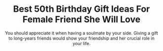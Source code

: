 ---
layout: post
title: Best 50th Birthday Gift Ideas For Female Friend She Will Love
subtitle: You should appreciate it when having a soulmate by your side. Giving a gift to long-years friends would show your friendship and her crucial role in your life.
header-img: "img/post/2023/09/copied/medium_50th_Birthday_Gift_Ideas_For_Female_Friend_b38d433e50.jpg"
header-style: text
permalink: "/50th-birthday-gift-ideas-for-female-friend/"
catalog: true
tags:
  - Recipients 
  - Men
---    